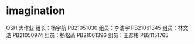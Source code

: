 # imagination
OSH 大作业
组长：杨宇航 PB21051030
组员：李浩宇 PB21061345
组员：林文浩 PB21050974
组员：杨松菡 PB21061396
组员：王彦彬 PB21151765
